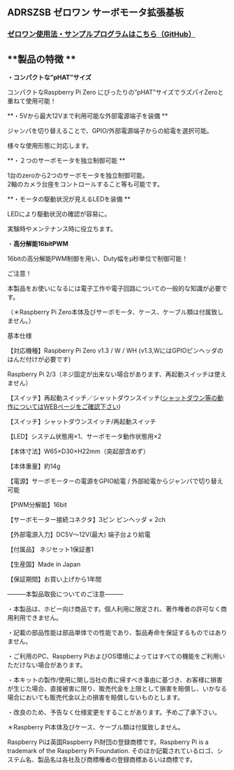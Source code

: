 <!--
---
name: ADRSZSB
class: board
type: other
formfactor: pHAT
manufacturer: BitTradeOne
description: ADRSZSB　ゼロワン サーボモータ拡張基板
url: http://bit-trade-one.co.jp/product/module/adrszsb/
github: https://github.com/bit-trade-one/RasPi-Zero-One-Series/tree/master/1st/ADRSZSB_Servo_Motor
buy: http://btoshop.jp/2018/07/02/4562469771809/
image: 'adrszsb.png'
pincount: 40
eeprom: no
power:
  '1':
  '2':
ground:
  '6':
  '9':
  '14':
  '20':
  '25':
  '30':
  '34':
  '39':
pin:
  '3':
    mode: i2c
  '5':
    mode: i2c
  '8':
    mode: uart
  '10':
    mode: uart
  '31':
    name: ShutDownSW
    mode: input
    active: low
  '37':
    name: StatusLED
    mode: output
    active: high
i2c:
  '0x00':
    name: device display name
    device: chip name
-->
ADRSZSB ゼロワン サーボモータ拡張基板
-----------------------
<!--
[

<img alt="WP-製品紹介M42-ADRSZSB-MAIN" class="alignnone size-full wp-image-7559" height="300" sizes="(max-width: 696px) 100vw, 696px" src="http://bit-trade-one.co.jp/wp/wp-content/uploads/2018/06/c1c3e4283d9c365f90eb88b318e2f8df.png" srcset="http://bit-trade-one.co.jp/wp/wp-content/uploads/2018/06/c1c3e4283d9c365f90eb88b318e2f8df.png 696w, http://bit-trade-one.co.jp/wp/wp-content/uploads/2018/06/c1c3e4283d9c365f90eb88b318e2f8df-300x129.png 300w" width="696"/>

![WP-製品紹介M42-ADRSZSB-MAIN](data:image/svg+xml,%3Csvg%20xmlns=%22http://www.w3.org/2000/svg%22%20viewBox=%220%200%20696%20300%22%3E%3C/svg%3E)](http://bit-trade-one.co.jp/wp/wp-content/uploads/2018/06/c1c3e4283d9c365f90eb88b318e2f8df.png)
-->

### **[ゼロワン使用法・サンプルプログラムはこちら（GitHub）](https://github.com/bit-trade-one/RasPi-Zero-One-Series)**

**製品の特徴    **
-------------

**・コンパクトな”pHAT”サイズ**         

コンパクトなRaspberry Pi Zero にぴったりの”pHAT”サイズでラズパイZeroと重ねて使用可能！   

**・5Vから最大12Vまで利用可能な外部電源端子を装備  **     

ジャンパを切り替えることで、GPIO/外部電源端子からの給電を選択可能。     

様々な使用形態に対応します。         

**・２つのサーボモータを独立制御可能 **       

1台のzeroから2つのサーボモータを独立制御可能。  
2軸のカメラ台座をコントロールすること等も可能です。

**・モータの駆動状況が見えるLEDを装備  **      

LEDにより駆動状況の確認が容易に。        

実験時やメンテナンス時に役立ちます。

・**高分解能16bitPWM**

16bitの高分解能PWM制御を用い、Duty幅をμ秒単位で制御可能！
<!--
各部の名称   

<img alt="" class="elementOfPhoto" src="https://llstock.s3-ap-northeast-1.amazonaws.com/uploads/photo/image/37494/middle\_stockimage.png?X-Amz-Algorithm=AWS4-HMAC-SHA256&amp;X-Amz-Credential=AKIAI7P6SP7G3K7DHTNA%2F20180629%2Fap-northeast-1%2Fs3%2Faws4\_request&amp;X-Amz-Date=20180629T095817Z&amp;X-Amz-Expires=600&amp;X-Amz-SignedHeaders=host&amp;X-Amz-Signature=f2b67cbc81687516607d78c2bf0d217ae6801210e84853802e0a08caff6e3740"/>

![](data:image/svg+xml,%3Csvg%20xmlns=%22http://www.w3.org/2000/svg%22%20viewBox=%220%200%20%20%22%3E%3C/svg%3E)[

<img alt="WP-製品紹介M42-ADRSZSB-SUB" class="alignnone size-full wp-image-7683" height="167" sizes="(max-width: 691px) 100vw, 691px" src="http://bit-trade-one.co.jp/wp/wp-content/uploads/2018/07/0701ffd8f8159fda2fca853b9d321e05.png" srcset="http://bit-trade-one.co.jp/wp/wp-content/uploads/2018/07/0701ffd8f8159fda2fca853b9d321e05.png 691w, http://bit-trade-one.co.jp/wp/wp-content/uploads/2018/07/0701ffd8f8159fda2fca853b9d321e05-300x73.png 300w" width="691"/>

![WP-製品紹介M42-ADRSZSB-SUB](data:image/svg+xml,%3Csvg%20xmlns=%22http://www.w3.org/2000/svg%22%20viewBox=%220%200%20691%20167%22%3E%3C/svg%3E)](http://bit-trade-one.co.jp/wp/wp-content/uploads/2018/07/0701ffd8f8159fda2fca853b9d321e05.png)
-->

ご注意！           

本製品をお使いになるには電子工作や電子回路についての一般的な知識が必要です。    

（＊Raspberry Pi Zero本体及びサーボモータ、ケース、ケーブル類は付属致しません。）     

基本仕様           

【対応機種】Raspberry Pi Zero v1.3 / W / WH (v1.3,WにはGPIOピンヘッダのはんだ付けが必要です)   

Raspberry Pi 2/3（ネジ固定が出来ない場合があります、再起動スイッチは使えません）           

【スイッチ】再起動スイッチ／シャットダウンスイッチ([シャットダウン等の動作についてはWEBページをご確認下さい](http://bit-trade-one.co.jp/blog/201807032/))

【スイッチ】シャットダウンスイッチ/再起動スイッチ       

【LED】システム状態用×1、サーボモータ動作状態用×2       

【本体寸法】W65×D30×H22mm（突起部含めず）       

【本体重量】約14g          

【電源】サーボモーターの電源をGPIO給電 / 外部給電からジャンパで切り替え可能      

【PWM分解能】16bit          

【サーボモーター接続コネクタ】3ピン ピンヘッダ × 2ch       

【外部電源入力】DC5V～12V(最大) 端子台より給電

【付属品】 ネジセット1保証書1         

【生産国】Made in Japan         

【保証期間】お買い上げから1年間        

―――本製品取扱についてのご注意―――        

・本製品は、ホビー向け商品です。個人利用に限定され、著作権者の許可なく商用利用できません。   

・記載の部品性能は部品単体での性能であり、製品寿命を保証するものではありません。    

・ご利用のPC、Raspberry PiおよびOS環境によってはすべての機能をご利用いただけない場合があります。  

・本キットの製作/使用に関し当社の責に帰すべき事由に基づき、お客様に損害が生じた場合、直接被害に限り、販売代金を上限として損害を賠償し、いかなる場合においても販売代金以上の損害を賠償しないものとします。

・改良のため、予告なく仕様変更をすることがあります。予めご了承下さい。     

＊Raspberry Pi本体及びケース、ケーブル類は付属致しません。      

Raspberry Piは英国Raspberry Pi財団の登録商標です。Raspberry Pi is a trademark of the Raspberry Pi Foundation. そのほか記載されているロゴ、システム名、製品名は各社及び商標権者の登録商標あるいは商標です。
